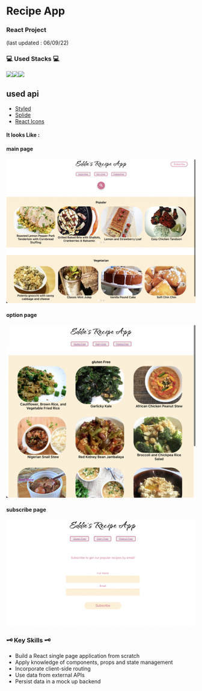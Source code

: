 # Recipe App
### React Project

(last updated : 06/09/22)
### 💻 Used Stacks 💻

<img src-="https://img.shields.io/badge/-ReactJs-61DAFB?style=for-the-badge&logo=react&logoColor=white"><img src="https://img.shields.io/badge/javascript-F7DF1E?style=for-the-badge&logo=JavaScript&logoColor=black"><img src="https://img.shields.io/badge/html-E34F26?style=for-the-badge&logo=HTML5&logoColor=white"><img src="https://img.shields.io/badge/css-1572B6?style=for-the-badge&logo=CSS3&logoColor=white">
## used api 
* <a href="https://styled-components.com/">Styled</a>
* <a href="https://splidejs.com/integration/react-splide/">Splide</a>
* <a href="https://react-icons.github.io/react-icons">React Icons</a>

#### It looks Like : 
#### main page
<img src="./src/images/main_page.png">

#### option page
<img src="./src/images/dietary_option.png">

#### subscribe page
<img src="./src/images/subscribe.png">

### 🗝 Key Skills 🗝
* Build a React single page application from scratch
* Apply knowledge of components, props and state management
* Incorporate client-side routing
* Use data from external APIs
* Persist data in a mock up backend